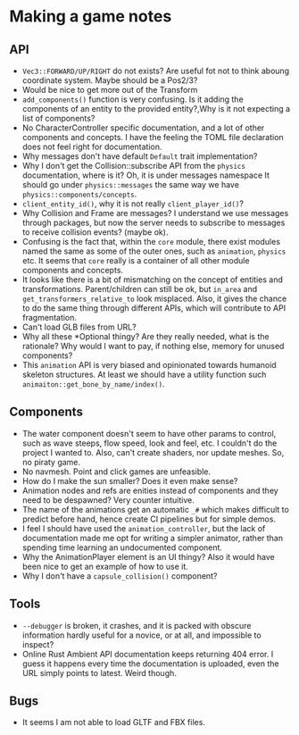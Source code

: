 # Making a game notes

## API

* `Vec3::FORWARD/UP/RIGHT` do not exists? Are useful fot not to think aboung coordinate system. Maybe should be a Pos2/3?
* Would be nice to get more out of the Transform
* `add_components()` function is very confusing. Is it adding the components of an entity to the provided entity?,Why is it not expecting a list of components?
* No CharacterController specific documentation, and a lot of other components and concepts. I have the feeling the TOML file declaration does not feel right for documentation.
* Why messages don't have default `Default` trait implementation?
* Why I don't get the Collision::subscribe API from the `physics` documentation, where is it? Oh, it is under messages namespace It should go under `physics::messages` the same way we have `physics::components/concepts`.
* `client_entity_id()`, why it is not really `client_player_id()`?
* Why Collision and Frame are messages? I understand we use messages through packages, but now the server needs to subscribe to messages to receive collision events? (maybe ok).
* Confusing is the fact that, within the `core` module, there exist modules named the same as some of the outer ones, such as `animation`, `physics` etc. It seems that `core` really is a container of all other module components and concepts.
* It looks like there is a bit of mismatching on the concept of entities and transformations. Parent/children can still be ok, but `in_area` and `get_transformers_relative_to` look misplaced. Also, it gives the chance to do the same thing through different APIs, which will contribute to API fragmentation.
* Can't load GLB files from URL?
* Why all these *Optional thingy? Are they really needed, what is the rationale? Why would I want to pay, if nothing else, memory for unused components?
* This `animation` API is very biased and opinionated towards humanoid skeleton structures. At least we should have a utility function such `animaiton::get_bone_by_name/index()`.

## Components
 
* The water component doesn't seem to have other params to control, such as wave steeps, flow speed, look and feel, etc. I couldn't do the project I wanted to. Also, can't create shaders, nor update meshes. So, no piraty game.
* No navmesh. Point and click games are unfeasible.
* How do I make the sun smaller? Does it even make sense?
* Animation nodes and refs are enities instead of components and they need to be despawned? Very counter intuitive.
* The name of the animations get an automatic `_#` which makes difficult to predict before hand, hence create CI pipelines but for simple demos.
* I feel I should have used the `animation_controller`, but the lack of documentation made me opt for writing a simpler animator, rather than spending time learning an undocumented component.
* Why the AnimationPlayer element is an UI thingy? Also it would have been nice to get an example of how to use it.
* Why I don't have a `capsule_collision()` component?

## Tools

* `--debugger` is broken, it crashes, and it is packed with obscure information hardly useful for a novice, or at all, and impossible to inspect?
* Online Rust Ambient API documentation keeps returning 404 error. I guess it happens every time the documentation is uploaded, even the URL simply points to latest. Weird though.

## Bugs

* It seems I am not able to load GLTF and FBX files.
